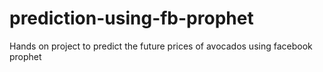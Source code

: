 # prediction-using-fb-prophet
Hands on project to predict the future prices of avocados using facebook prophet
